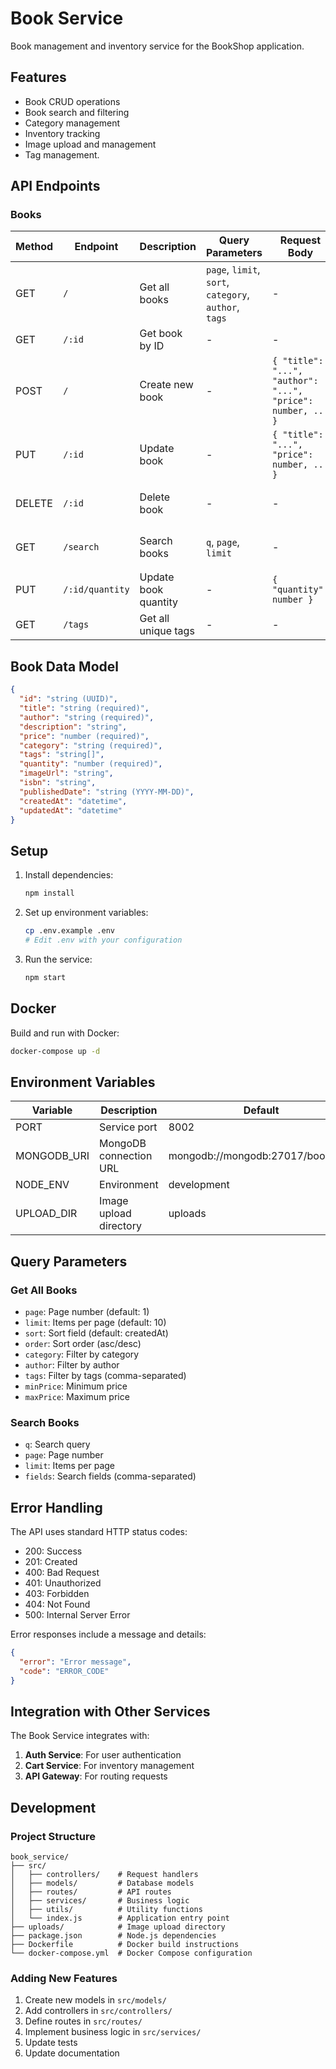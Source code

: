 # Book Service

Book management and inventory service for the BookShop application.

## Features

- Book CRUD operations
- Book search and filtering
- Category management
- Inventory tracking
- Image upload and management
- Tag management.

## API Endpoints

### Books

| Method | Endpoint | Description | Query Parameters | Request Body | Response |
|--------|----------|-------------|------------------|--------------|-----------|
| GET | `/` | Get all books | `page`, `limit`, `sort`, `category`, `author`, `tags` | - | `{ "books": [...], "total": number, "page": number }` |
| GET | `/:id` | Get book by ID | - | - | `{ "book": { ... } }` |
| POST | `/` | Create new book | - | `{ "title": "...", "author": "...", "price": number, ... }` | `{ "book": { ... } }` |
| PUT | `/:id` | Update book | - | `{ "title": "...", "price": number, ... }` | `{ "book": { ... } }` |
| DELETE | `/:id` | Delete book | - | - | `{ "message": "Book deleted" }` |
| GET | `/search` | Search books | `q`, `page`, `limit` | - | `{ "books": [...], "total": number }` |
| PUT | `/:id/quantity` | Update book quantity | - | `{ "quantity": number }` | `{ "book": { ... } }` |
| GET | `/tags` | Get all unique tags | - | - | `{ "tags": [...] }` |


## Book Data Model

```json
{
  "id": "string (UUID)",
  "title": "string (required)",
  "author": "string (required)",
  "description": "string",
  "price": "number (required)",
  "category": "string (required)",
  "tags": "string[]",
  "quantity": "number (required)",
  "imageUrl": "string",
  "isbn": "string",
  "publishedDate": "string (YYYY-MM-DD)",
  "createdAt": "datetime",
  "updatedAt": "datetime"
}
```

## Setup

1. Install dependencies:
   ```bash
   npm install
   ```

2. Set up environment variables:
   ```bash
   cp .env.example .env
   # Edit .env with your configuration
   ```

3. Run the service:
   ```bash
   npm start
   ```

## Docker

Build and run with Docker:

```bash
docker-compose up -d
```

## Environment Variables

| Variable | Description | Default |
|----------|-------------|---------|
| PORT | Service port | 8002 |
| MONGODB_URI | MongoDB connection URL | mongodb://mongodb:27017/bookshop |
| NODE_ENV | Environment | development |
| UPLOAD_DIR | Image upload directory | uploads |

## Query Parameters

### Get All Books
- `page`: Page number (default: 1)
- `limit`: Items per page (default: 10)
- `sort`: Sort field (default: createdAt)
- `order`: Sort order (asc/desc)
- `category`: Filter by category
- `author`: Filter by author
- `tags`: Filter by tags (comma-separated)
- `minPrice`: Minimum price
- `maxPrice`: Maximum price

### Search Books
- `q`: Search query
- `page`: Page number
- `limit`: Items per page
- `fields`: Search fields (comma-separated)

## Error Handling

The API uses standard HTTP status codes:

- 200: Success
- 201: Created
- 400: Bad Request
- 401: Unauthorized
- 403: Forbidden
- 404: Not Found
- 500: Internal Server Error

Error responses include a message and details:

```json
{
  "error": "Error message",
  "code": "ERROR_CODE"
}
```

## Integration with Other Services

The Book Service integrates with:

1. **Auth Service**: For user authentication
2. **Cart Service**: For inventory management
3. **API Gateway**: For routing requests

## Development

### Project Structure

```
book_service/
├── src/
│   ├── controllers/    # Request handlers
│   ├── models/         # Database models
│   ├── routes/         # API routes
│   ├── services/       # Business logic
│   ├── utils/          # Utility functions
│   └── index.js        # Application entry point
├── uploads/            # Image upload directory
├── package.json        # Node.js dependencies
├── Dockerfile          # Docker build instructions
└── docker-compose.yml  # Docker Compose configuration
```

### Adding New Features

1. Create new models in `src/models/`
2. Add controllers in `src/controllers/`
3. Define routes in `src/routes/`
4. Implement business logic in `src/services/`
5. Update tests
6. Update documentation 